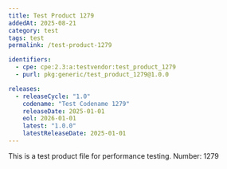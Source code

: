 ```yaml
---
title: Test Product 1279
addedAt: 2025-08-21
category: test
tags: test
permalink: /test-product-1279

identifiers:
  - cpe: cpe:2.3:a:testvendor:test_product_1279
  - purl: pkg:generic/test_product_1279@1.0.0

releases:
  - releaseCycle: "1.0"
    codename: "Test Codename 1279"
    releaseDate: 2025-01-01
    eol: 2026-01-01
    latest: "1.0.0"
    latestReleaseDate: 2025-01-01
---
```


This is a test product file for performance testing. Number: 1279
